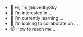 - 👋 Hi, I’m @lovedbySky
- 👀 I’m interested in ...
- 🌱 I’m currently learning ...
- 💞️ I’m looking to collaborate on ...
- 📫 How to reach me ...

<!---
lovedbySky/lovedbySky is a ✨ special ✨ repository because its `README.md` (this file) appears on your GitHub profile.
You can click the Preview link to take a look at your changes.
--->

